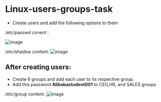 # Linux-users-groups-task

- Create users and add the following options to them

/etc/passwd conent :

![image](https://user-images.githubusercontent.com/114053471/195334418-b89c395b-c9c1-4676-9714-0e15504c9df7.png)


/etc/shadow content:
![image](https://user-images.githubusercontent.com/114053471/195334638-a6485f3f-233a-4053-b67c-6e4614b55f79.png)


## After creating users:
  - Create 6 groups and add each user to its respective group.
  - Add this password **Alibabastudent001** to CEO,HR, and SALES groups 

/etc/group content:
![image](https://user-images.githubusercontent.com/114053471/195334760-2c41c434-38da-4933-85f6-16822eeac9a5.png)

